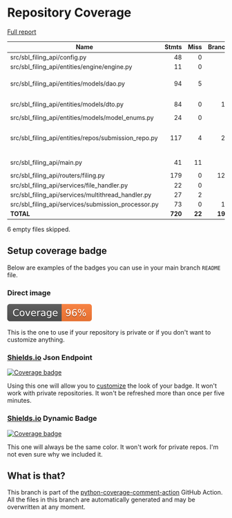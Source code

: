 # Repository Coverage

[Full report](https://htmlpreview.github.io/?https://github.com/jaredb96/sbl-filing-api/blob/python-coverage-comment-action-data/htmlcov/index.html)

| Name                                                    |    Stmts |     Miss |   Branch |   BrPart |   Cover |   Missing |
|-------------------------------------------------------- | -------: | -------: | -------: | -------: | ------: | --------: |
| src/sbl\_filing\_api/config.py                          |       48 |        0 |        8 |        1 |     98% |    14->19 |
| src/sbl\_filing\_api/entities/engine/engine.py          |       11 |        0 |        0 |        0 |    100% |           |
| src/sbl\_filing\_api/entities/models/dao.py             |       94 |        5 |        0 |        0 |     95% |41, 60, 75, 95, 122 |
| src/sbl\_filing\_api/entities/models/dto.py             |       84 |        0 |       10 |        2 |     98% |66->70, 70->74 |
| src/sbl\_filing\_api/entities/models/model\_enums.py    |       24 |        0 |        0 |        0 |    100% |           |
| src/sbl\_filing\_api/entities/repos/submission\_repo.py |      117 |        4 |       22 |        2 |     94% |61->63, 68->70, 107-110 |
| src/sbl\_filing\_api/main.py                            |       41 |       11 |        2 |        0 |     74% |35-40, 44-48 |
| src/sbl\_filing\_api/routers/filing.py                  |      179 |        0 |      126 |        0 |    100% |           |
| src/sbl\_filing\_api/services/file\_handler.py          |       22 |        0 |        8 |        0 |    100% |           |
| src/sbl\_filing\_api/services/multithread\_handler.py   |       27 |        2 |        2 |        0 |     93% |     18-19 |
| src/sbl\_filing\_api/services/submission\_processor.py  |       73 |        0 |       16 |        0 |    100% |           |
|                                               **TOTAL** |  **720** |   **22** |  **194** |    **5** | **97%** |           |

6 empty files skipped.


## Setup coverage badge

Below are examples of the badges you can use in your main branch `README` file.

### Direct image

[![Coverage badge](https://raw.githubusercontent.com/jaredb96/sbl-filing-api/python-coverage-comment-action-data/badge.svg)](https://htmlpreview.github.io/?https://github.com/jaredb96/sbl-filing-api/blob/python-coverage-comment-action-data/htmlcov/index.html)

This is the one to use if your repository is private or if you don't want to customize anything.

### [Shields.io](https://shields.io) Json Endpoint

[![Coverage badge](https://img.shields.io/endpoint?url=https://raw.githubusercontent.com/jaredb96/sbl-filing-api/python-coverage-comment-action-data/endpoint.json)](https://htmlpreview.github.io/?https://github.com/jaredb96/sbl-filing-api/blob/python-coverage-comment-action-data/htmlcov/index.html)

Using this one will allow you to [customize](https://shields.io/endpoint) the look of your badge.
It won't work with private repositories. It won't be refreshed more than once per five minutes.

### [Shields.io](https://shields.io) Dynamic Badge

[![Coverage badge](https://img.shields.io/badge/dynamic/json?color=brightgreen&label=coverage&query=%24.message&url=https%3A%2F%2Fraw.githubusercontent.com%2Fjaredb96%2Fsbl-filing-api%2Fpython-coverage-comment-action-data%2Fendpoint.json)](https://htmlpreview.github.io/?https://github.com/jaredb96/sbl-filing-api/blob/python-coverage-comment-action-data/htmlcov/index.html)

This one will always be the same color. It won't work for private repos. I'm not even sure why we included it.

## What is that?

This branch is part of the
[python-coverage-comment-action](https://github.com/marketplace/actions/python-coverage-comment)
GitHub Action. All the files in this branch are automatically generated and may be
overwritten at any moment.